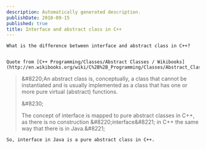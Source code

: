 ```yaml
---
description: Automatically generated description.
publishDate: 2010-09-15
published: true
title: Interface and abstract class in C++
---
```


	What is the difference between interface and abstract class in C++?


	Quote from [C++ Programming/Classes/Abstract Classes / Wikibooks](http://en.wikibooks.org/wiki/C%2B%2B_Programming/Classes/Abstract_Classes):


<blockquote><p>&amp;#8220;An abstract class is, conceptually, a class that cannot be instantiated and is usually implemented as a class that has one or more pure virtual (abstract) functions.

&amp;#8230;

The concept of interface is mapped to pure abstract classes in C++, as there is no construction &amp;#8220;interface&amp;#8221; in C++ the same way that there is in Java.&amp;#8221;</p></blockquote>

	So, interface in Java is a pure abstract class in C++.
